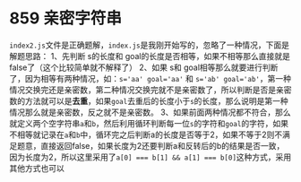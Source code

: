 # 859 亲密字符串

`index2.js`文件是正确题解，`index.js`是我刚开始写的，忽略了一种情况，下面是解题思路：
1、先判断 s的长度和 goal的长度是否相等，如果不相等那么直接就是false了（这个比较简单就不解释了）
2、如果 s和 goal相等那么就要进行判断了，因为相等有两种情况，如：`s='aa' goal='aa'` 和 `s='ab' goal='ab'`，第一种情况交换完还是亲密数，第二种情况交换完就不是亲密数了，所以判断是否是亲密数的方法就可以是<strong>去重</strong>，如果`goal`去重后的长度小于`s`的长度，那么说明是第一种情况那么就是亲密数，反之就不是亲密数。
3、如果前面两种情况都不符合，那么就定义两个空字符串`a`和`b`，然后利用循环判断每一位`s`的字符和`goal`的字符，如果不相等就记录在`a`和`b`中，循环完之后判断a的长度是否等于2，如果不等于2则不满足题意，直接返回false，如果长度为2还要判断a和反转后的b的结果是否一致，因为长度为2，所以这里采用了`a[0] === b[1] && a[1] === b[0]`这种方式，采用其他方式也可以